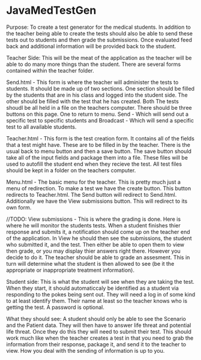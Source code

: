 # JavaMedTestGen
Purpose: To create a test generator for the medical students. In addition to the teacher being able to create the tests should also be able to send these tests out to students and then grade the submissions. Once evaluated feed back and additional information will be provided back to the student. 

Teacher Side: This will be the meat of the application as the teacher will be able to do many more things than the student. There are several forms contained within the teacher folder.

Send.html - This form is where the teacher will administer the tests to students. It should be made up of two sections. One section should be filled by the students that are in his class and logged into the student side. The other should be filled with the test that he has created. Both  The tests shoudl be all held in a file on the teachers computer. There should be three buttons on this page. One to return to menu. Send - Which will send out a specific test to specific students and Broadcast - Which will send a specific test to all available students. 

Teacher.html - This form is the test creation form. It contains all of the fields that a test might have. These are to be filled in by the teacher. There is the usual back to menu button and then a save button. The save button should take all of the input fields and package them into a file. These files will be used to autofill the student end when they recieve the test.  All test files should be kept in a folder on the teachers computer. 

Menu.html - The basic menu for the teacher. This is pretty much just a menu of redirection. To make a test we have the create button. This button redirects to Teacher.html. The Send button will redirect to Send.html. Additionally we have the View submissions button. This will redirect to its own form.

//TODO:
View submissions - This is where the grading is done. Here is where he will monitor the students tests. When a student finishes thier response and submits it, a notification should come up on the teacher end of the application. In View he should then see the submissions, the student who submitted it, and the test. Then either be able to open them to view then grade, or you may display thier answers right there. However you decide to do it. The teacher should be able to grade an assesment. This in turn will determine what the student is then allowed to see (be it the appropriate or inappropriate treatment information).

Student side: This is what the student will see when they are taking the test. When they start, it should automaticcaly be identified as a student via responding to the pokes being sent out. They will need a log in of some kind to at least identify them. Their name at least so the teacher knows who is getting the test. A password is optional.

What they should see: A student should only be able to see the Scenario and the Patient data. They will then have to answer life threat and potential life threat. Once they do this they will need to submit their test. This should work much like when the teacher creates a test in that you need to grab the information from their response, package it, and send it to the teacher to view. How you deal with the sending of information is up to you. 
